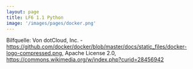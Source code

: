 ```yaml
---
layout: page
title: LF6 1.1 Python
image: '/images/pages/docker.png'
---
```

Bilfquelle: Von dotCloud, Inc. - <https://github.com/docker/docker/blob/master/docs/static_files/docker-logo-compressed.png>, Apache License 2.0, <https://commons.wikimedia.org/w/index.php?curid=28456942>

